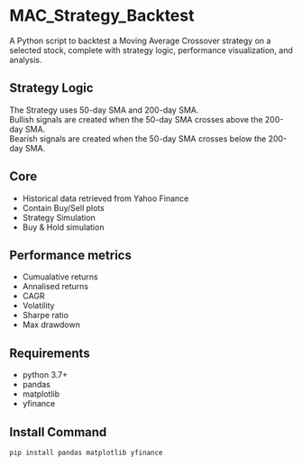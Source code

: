 # MAC_Strategy_Backtest

A Python script to backtest a Moving Average Crossover strategy on a selected stock, complete with strategy logic, performance visualization, and analysis.

## Strategy Logic

The Strategy uses 50-day SMA and 200-day SMA.  
Bullish signals are created when the 50-day SMA crosses above the 200-day SMA.  
Bearish signals are created when the 50-day SMA crosses below the 200-day SMA.

## Core

- Historical data retrieved from Yahoo Finance  
- Contain Buy/Sell plots  
- Strategy Simulation  
- Buy & Hold simulation  

## Performance metrics

- Cumualative returns  
- Annalised returns  
- CAGR  
- Volatility  
- Sharpe ratio  
- Max drawdown  

## Requirements

- python 3.7+  
- pandas  
- matplotlib  
- yfinance  

## Install Command

```
pip install pandas matplotlib yfinance
```
